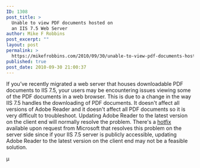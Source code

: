```yaml
---
ID: 1308
post_title: >
  Unable to view PDF documents hosted on
  an IIS 7.5 Web Server
author: Mike F Robbins
post_excerpt: ""
layout: post
permalink: >
  https://mikefrobbins.com/2010/09/30/unable-to-view-pdf-documents-hosted-on-an-iis-7-5-web-server/
published: true
post_date: 2010-09-30 21:00:37
---
```

If you’ve recently migrated a web server that houses downloadable PDF documents to IIS 7.5, your users may be encountering issues viewing some of the PDF documents in a web browser. This is due to a change in the way IIS 7.5 handles the downloading of PDF documents. It doesn't affect all versions of Adobe Reader and it doesn't affect all PDF documents so it is very difficult to troubleshoot. Updating Adobe Reader to the latest version on the client end will normally resolve the problem. There's a <a href="http://support.microsoft.com/kb/979543/en-us" target="_blank">hotfix</a> available upon request from Microsoft that resolves this problem on the server side since if your IIS 7.5 server is publicly accessible, updating Adobe Reader to the latest version on the client end may not be a feasible solution.

µ